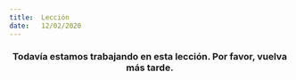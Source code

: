 ```yaml
---
title:  Lección
date:   12/02/2020
---
```


### <center>Todavía estamos trabajando en esta lección. Por favor, vuelva más tarde.</center>
